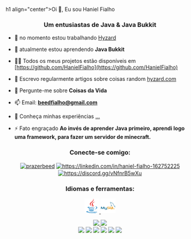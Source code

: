 h1 align="center">Oi 👋, Eu sou Haniel Fialho</h1>
<h3 align="center">Um entusiastas de Java & Java Bukkit</h3>

- 🔭 no momento estou trabalhando [Hyzard](Hyzard.com)

- 🌱 atualmente estou aprendendo **Java Bukkit**

- 👨‍💻 Todos os meus projetos estão disponíveis em [https://github.com/HanielFialho](https://github.com/HanielFialho)

- 📝 Escrevo regularmente artigos sobre coisas random [hyzard.com](hyzard.com)

- 💬 Pergunte-me sobre **Coisas da Vida**

- 📫 Email: **beedfialho@gmail.com**

- 📄 Conheça minhas experiências [...](...)

- ⚡ Fato engraçado **Ao invés de aprender Java primeiro, aprendi logo uma framework, para fazer um servidor de minecraft.**

<h3 align="center">Conecte-se comigo:</h3>
<p align="center">
<a href="https://twitter.com/prazerbeed" target="blank"><img align="center" src="https://raw.githubusercontent.com/rahuldkjain/github-profile-readme-generator/master/src/images/icons/Social/twitter.svg" alt="prazerbeed" height="30" width="40" /></a>
<a href="https://linkedin.com/in/https://linkedin.com/in/haniel-fialho-162752225" target="blank"><img align="center" src="https://raw.githubusercontent.com/rahuldkjain/github-profile-readme-generator/master/src/images/icons/Social/linked-in-alt.svg" alt="https://linkedin.com/in/haniel-fialho-162752225" height="30" width="40" /></a>
<a href="https://discord.gg/https://discord.gg/vNfnrB5wXu" target="blank"><img align="center" src="https://raw.githubusercontent.com/rahuldkjain/github-profile-readme-generator/master/src/images/icons/Social/discord.svg" alt="https://discord.gg/vNfnrB5wXu" height="30" width="40" /></a>
</p>

<h3 align="center">Idiomas e ferramentas:</h3>
<p align="center"> <a href="https://www.java.com" target="_blank" rel="noreferrer"> <img src="https://raw.githubusercontent.com/devicons/devicon/master/icons/java/java-original.svg" alt="java" width="40" height="40"/> </a> <a href="https://www.mysql.com/" target="_blank" rel="noreferrer"> <img src="https://raw.githubusercontent.com/devicons/devicon/master/icons/mysql/mysql-original-wordmark.svg" alt="mysql" width="40" height="40"/> </a> </p>

 
 <div align="center">
  <a href="https://github.com/hanielfialho">
  <img height="180em" src="https://github-readme-stats.vercel.app/api?username=hanielfialho&show_icons=true&theme=dracula&include_all_commits=true&count_private=true"/>
  <img height="180em" src="https://github-readme-stats.vercel.app/api/top-langs/?username=hanielfialho&layout=compact&langs_count=7&theme=dracula"/>
</div>
 
 
<div align="center"> 
  <a  href="https://www.youtube.com/channel/UCmQMoUAe-iexxYS8RV0kSZg" target="_blank"><img src="https://img.shields.io/badge/YouTube-FF0000?style=for-the-badge&logo=youtube&logoColor=white" target="_blank"></a>
  <a href="https://instagram.com/haniel_fialho" target="_blank"><img src="https://img.shields.io/badge/-Instagram-%23E4405F?style=for-the-badge&logo=instagram&logoColor=white" target="_blank"></a>
 	<a href="https://www.twitch.tv/hanielf" target="_blank"><img src="https://img.shields.io/badge/Twitch-9146FF?style=for-the-badge&logo=twitch&logoColor=white" target="_blank"></a>
 <a href="https://discord.gg/vNfnrB5wXu" target="_blank"><img src="https://img.shields.io/badge/Discord-7289DA?style=for-the-badge&logo=discord&logoColor=white" target="_blank"></a> 
  <a href = "mailto:beedfialho@gmail.com"><img src="https://img.shields.io/badge/-Gmail-%23333?style=for-the-badge&logo=gmail&logoColor=white" target="_blank"></a>
  <a href="https://www.linkedin.com/in/haniel-fialho-162752225" target="_blank"><img src="https://img.shields.io/badge/-LinkedIn-%230077B5?style=for-the-badge&logo=linkedin&logoColor=white" target="_blank"></a> 
 
</div>
